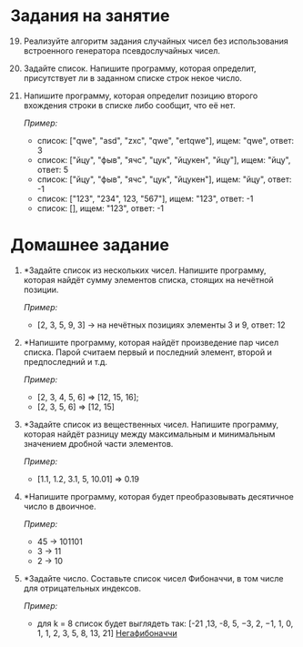 # Задания на занятие

19. Реализуйте алгоритм задания случайных чисел без использования встроенного генератора псевдослучайных чисел.
1. Задайте список. Напишите программу, которая определит, присутствует ли в заданном списке строк некое число.
1. Напишите программу, которая определит позицию второго вхождения строки в списке либо сообщит, что её нет.

    *Пример:*

    - список: ["qwe", "asd", "zxc", "qwe", "ertqwe"], ищем: "qwe", ответ: 3
    - список: ["йцу", "фыв", "ячс", "цук", "йцукен", "йцу"], ищем: "йцу", ответ: 5
    - список: ["йцу", "фыв", "ячс", "цук", "йцукен"], ищем: "йцу", ответ: -1
    - список: ["123", "234", 123, "567"], ищем: "123", ответ: -1
    - список: [], ищем: "123", ответ: -1

# Домашнее задание

1. *Задайте список из нескольких чисел. Напишите программу, которая найдёт сумму элементов списка, стоящих на нечётной позиции.
    
    *Пример:*
    
    - [2, 3, 5, 9, 3] -> на нечётных позициях элементы 3 и 9, ответ: 12

1. *Напишите программу, которая найдёт произведение пар чисел списка. Парой считаем первый и последний элемент, второй и предпоследний и т.д.
    
    *Пример:*
    
    - [2, 3, 4, 5, 6] => [12, 15, 16];
    - [2, 3, 5, 6] => [12, 15]

1. *Задайте список из вещественных чисел. Напишите программу, которая найдёт разницу между максимальным и минимальным значением дробной части элементов.
    
    *Пример:*
    
    - [1.1, 1.2, 3.1, 5, 10.01] => 0.19

1. *Напишите программу, которая будет преобразовывать десятичное число в двоичное.
    
    *Пример:*
    
    - 45 -> 101101
    - 3 -> 11
    - 2 -> 10

1. *Задайте число. Составьте список чисел Фибоначчи, в том числе для отрицательных индексов.
    
    *Пример:*
    
    - для k = 8 список будет выглядеть так: [-21 ,13, -8, 5, −3, 2, −1, 1, 0, 1, 1, 2, 3, 5, 8, 13, 21] [Негафибоначчи](https://ru.wikipedia.org/wiki/%D0%9D%D0%B5%D0%B3%D0%B0%D1%84%D0%B8%D0%B1%D0%BE%D0%BD%D0%B0%D1%87%D1%87%D0%B8#:~:text=%D0%92%20%D0%BC%D0%B0%D1%82%D0%B5%D0%BC%D0%B0%D1%82%D0%B8%D0%BA%D0%B5%2C%20%D1%87%D0%B8%D1%81%D0%BB%D0%B0%20%D0%BD%D0%B5%D0%B3%D0%B0%D1%84%D0%B8%D0%B1%D0%BE%D0%BD%D0%B0%D1%87%D1%87%D0%B8%20%E2%80%94%20%D0%BE%D1%82%D1%80%D0%B8%D1%86%D0%B0%D1%82%D0%B5%D0%BB%D1%8C%D0%BD%D0%BE%20%D0%B8%D0%BD%D0%B4%D0%B5%D0%BA%D1%81%D0%B8%D1%80%D0%BE%D0%B2%D0%B0%D0%BD%D0%BD%D1%8B%D0%B5%20%D1%8D%D0%BB%D0%B5%D0%BC%D0%B5%D0%BD%D1%82%D1%8B%20%D0%BF%D0%BE%D1%81%D0%BB%D0%B5%D0%B4%D0%BE%D0%B2%D0%B0%D1%82%D0%B5%D0%BB%D1%8C%D0%BD%D0%BE%D1%81%D1%82%D0%B8%20%D1%87%D0%B8%D1%81%D0%B5%D0%BB%20%D0%A4%D0%B8%D0%B1%D0%BE%D0%BD%D0%B0%D1%87%D1%87%D0%B8.)